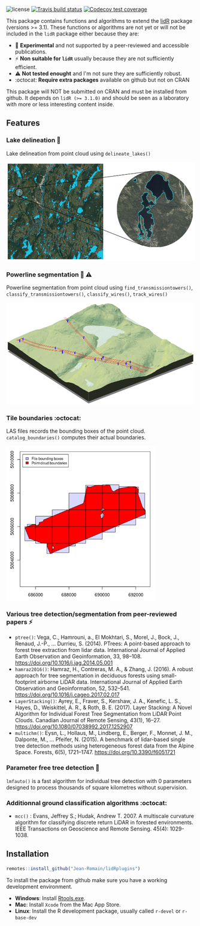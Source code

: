 ![license](https://img.shields.io/badge/Licence-GPL--3-blue.svg) 
[![Travis build status](https://travis-ci.org/Jean-Romain/lidRplugins.svg?branch=master)](https://travis-ci.com/Jean-Romain/lidRplugins)
[![Codecov test coverage](https://codecov.io/gh/Jean-Romain/lidRplugins/branch/master/graph/badge.svg)](https://codecov.io/gh/Jean-Romain/lidRplugins?branch=master)

This package contains functions and algorithms to extend the [lidR](https://github.com/Jean-Romain/lidR) package (versions >= 3.1). These functions or algorithms are not yet or will not be included in the `lidR` package either because they are:

- :microscope: **Experimental** and not supported by a peer-reviewed and accessible publications.
- :zap: **Non suitable for `lidR`**  usually because they are not sufficiently efficient. 
- :warning: **Not tested enought** and I'm not sure they are sufficiently robust.
- :octocat: **Require extra packages** available on github but not on CRAN

This package will NOT be submitted on CRAN and must be installed from github. It depends on `lidR (>= 3.1.0)` and should be seen as a laboratory with more or less interesting content inside.  

## Features

### Lake delineation :microscope:

Lake delineation from point cloud using `delineate_lakes()`

<img src="./.img/lakes.png" width="700px"/>

### Powerline segmentation :microscope: :warning:

Powerline segmentation from point cloud using `find_transmissiontowers()`, `classify_transmissiontowers()`, `classify_wires()`, `track_wires()`

<img src="./.img/powerlines.png" width="500px"/>

### Tile boundaries :octocat:

LAS files records the bounding boxes of the point cloud. `catalog_boundaries()` computes their actual boundaries.

<img src="./.img/boundaries.png" width="400px"/>

### Various tree detection/segmentation from peer-reviewed papers :zap:

- `ptree()`: Vega, C., Hamrouni, a., El Mokhtari, S., Morel, J., Bock, J., Renaud, J.-P., … Durrieu, S. (2014). PTrees: A point-based approach to forest tree extraction from lidar data. International Journal of Applied Earth Observation and Geoinformation, 33, 98–108. https://doi.org/10.1016/j.jag.2014.05.001
- `hamraz2016()`: Hamraz, H., Contreras, M. A., & Zhang, J. (2016). A robust approach for tree segmentation in deciduous forests using small-footprint airborne LiDAR data. International Journal of Applied Earth Observation and Geoinformation, 52, 532–541. https://doi.org/10.1016/j.cageo.2017.02.017
- `LayerStacking()`: Ayrey, E., Fraver, S., Kershaw, J. A., Kenefic, L. S., Hayes, D., Weiskittel, A. R., & Roth, B. E. (2017). Layer Stacking: A Novel Algorithm for Individual Forest Tree Segmentation from LiDAR Point Clouds. Canadian Journal of Remote Sensing, 43(1), 16–27. https://doi.org/10.1080/07038992.2017.1252907
- `multichm()`: Eysn, L., Hollaus, M., Lindberg, E., Berger, F., Monnet, J. M., Dalponte, M., … Pfeifer, N. (2015). A benchmark of lidar-based single tree detection methods using heterogeneous forest data from the Alpine Space. Forests, 6(5), 1721–1747. https://doi.org/10.3390/f6051721

### Parameter free tree detection :microscope:

`lmfauto()` is a fast algorithm for individual tree detection with 0 parameters designed to process thousands of square kilometres without supervision.

### Additionnal ground classification algorithms :octocat:

- `mcc()` : Evans, Jeffrey S.; Hudak, Andrew T. 2007. A multiscale curvature algorithm for classifying discrete return LiDAR in forested environments. IEEE Transactions on Geoscience and Remote Sensing. 45(4): 1029-1038.

## Installation

```r
remotes::install_github("Jean-Romain/lidRplugins")
```

To install the package from github make sure you have a working development environment.

* **Windows**: Install [Rtools.exe](https://cran.r-project.org/bin/windows/Rtools/).  
* **Mac**: Install `Xcode` from the Mac App Store.
* **Linux**: Install the R development package, usually called `r-devel` or `r-base-dev`
